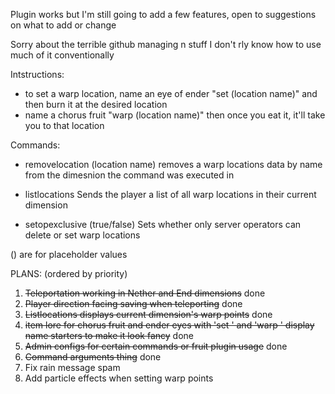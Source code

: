 Plugin works but I'm still going to add a few features, open to suggestions on what to add or change

Sorry about the terrible github managing n stuff I don't rly know how to use much of it conventionally

Intstructions:
- to set a warp location, name an eye of ender "set (location name)" and then burn it at the desired location
- name a chorus fruit "warp (location name)" then once you eat it, it'll take you to that location
 
Commands:
- removelocation (location name)
removes a warp locations data by name from the dimesnion the command was executed in

- listlocations
Sends the player a list of all warp locations in their current dimension

- setopexclusive (true/false)
Sets whether only server operators can delete or set warp locations

() are for placeholder values


PLANS: (ordered by priority)

1. ~~Teleportation working in Nether and End dimensions~~ done
2. ~~Player direction facing saving when teleporting~~ done
3. ~~Listlocations displays current dimension's warp points~~ done
4. ~~item lore for chorus fruit and ender eyes with 'set ' and 'warp ' display name starters to make it look fancy~~ done
5. ~~Admin configs for certain commands or fruit plugin usage~~ done
7. ~~Command arguments thing~~ done
8. Fix rain message spam
9. Add particle effects when setting warp points

